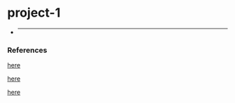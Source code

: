 # project-1

- ***
### References
  [here]([https://github.com/NhiNguyen34](https://twitter.com/llama_index/status/1745482959237615847?t=wbGdPFvQlXd9e3i1PoUcBg&s=19)https://twitter.com/llama_index/status/1745482959237615847?t=wbGdPFvQlXd9e3i1PoUcBg&s=19)
  
  [here]([https://github.com/NhiNguyen34](https://twitter.com/jxnlco?t=x31EMSnSxH5OUfsNYHQN_w&s=33)https://twitter.com/jxnlco?t=x31EMSnSxH5OUfsNYHQN_w&s=33)
  
  [here]([https://github.com/NhiNguyen34](https://x.com/ecardenas300?t=2ef-rb5YdTif2Y3xlV_I5w&s=33)https://x.com/ecardenas300?t=2ef-rb5YdTif2Y3xlV_I5w&s=33)
